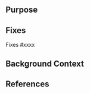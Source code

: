 <!--
# Pull Request Checklist

* [ ] Have you read through the [contributor guidelines](./CONTRIBUTING.md)?
* [ ] Have you signed the [Lightbend CLA](https://www.lightbend.com/contribute/cla)?
* [ ] Have you updated the documentation?
* [ ] Have you added tests for any changed functionality?
-->
## Purpose

<!-- What does this PR do? -->

## Fixes

<!-- reference relevant issues, please -->
Fixes #xxxx

## Background Context

<!-- Why did you take this approach? -->

## References

<!-- Are there any relevant issues / PRs / mailing lists discussions? -->
